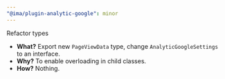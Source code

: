 ```yaml
---
"@ima/plugin-analytic-google": minor
---
```


Refactor types

- **What?** Export new `PageViewData` type, change `AnalyticGoogleSettings` to an interface.
- **Why?** To enable overloading in child classes.
- **How?** Nothing.